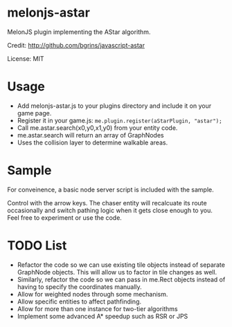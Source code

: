 melonjs-astar
=============

MelonJS plugin implementing the AStar algorithm.

Credit: http://github.com/bgrins/javascript-astar

License: MIT

Usage
=====

- Add melonjs-astar.js to your plugins directory and include it on your game page.
- Register it in your game.js:
`me.plugin.register(aStarPlugin, "astar");`
- Call me.astar.search(x0,y0,x1,y0) from your entity code.
- me.astar.search will return an array of GraphNodes
- Uses the collision layer to determine walkable areas.

Sample
======

For conveinence, a basic node server script is included with the sample.

Control with the arrow keys. The chaser entity will recalcuate its route occasionally and switch pathing logic when it gets close enough to you. Feel free to experiment or use the code.

TODO List
==========

- Refactor the code so we can use existing tile objects instead of separate GraphNode objects. This will allow us to factor in tile changes as well.
- Similarly, refactor the code so we can pass in me.Rect objects instead of having to specify the coordinates manually.
- Allow for weighted nodes through some mechanism.
- Allow specific entities to affect pathfinding.
- Allow for more than one instance for two-tier algorithms
- Implement some advanced A* speedup such as RSR or JPS